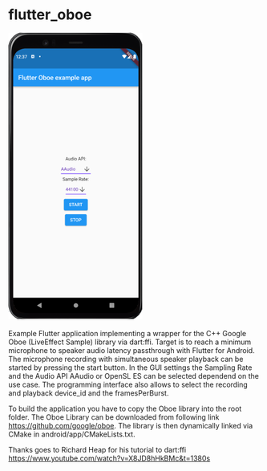 # flutter_oboe
![image_app](images/app.png?raw=true)<br>
<br>
Example Flutter application implementing a wrapper for the C++ Google Oboe (LiveEffect Sample) library via dart:ffi. 
Target is to reach a minimum microphone to speaker audio latency passthrough with Flutter for Android.
The microphone recording with simultaneous speaker playback can be started by pressing the start button.
In the GUI settings the Sampling Rate and the Audio API AAudio or OpenSL ES can be selected dependend on the use case. 
The programming interface also allows to select the recording and playback device_id and the framesPerBurst.

To build the application you have to copy the Oboe library into the root folder.
The Oboe Library can be downloaded from following link https://github.com/google/oboe.
The library is then dynamically linked via CMake in android/app/CMakeLists.txt.

Thanks goes to Richard Heap for his tutorial to dart:ffi https://www.youtube.com/watch?v=X8JD8hHkBMc&t=1380s